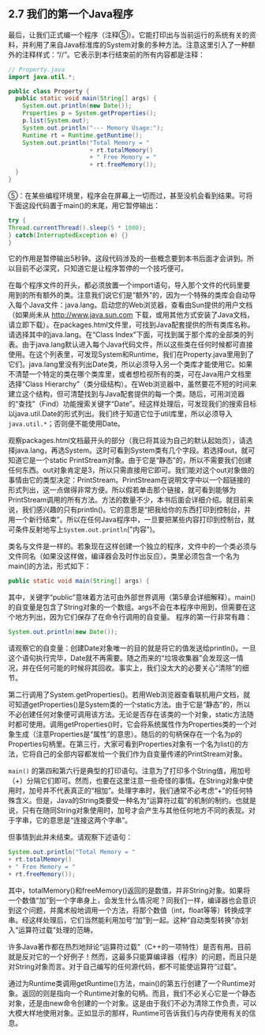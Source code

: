 ## 2.7 我们的第一个Java程序

最后，让我们正式编一个程序（注释⑤）。它能打印出与当前运行的系统有关的资料，并利用了来自Java标准库的System对象的多种方法。注意这里引入了一种额外的注释样式：“//”。它表示到本行结束前的所有内容都是注释：

``` Java
// Property.java
import java.util.*;

public class Property {
  public static void main(String[] args) {
    System.out.println(new Date());
    Properties p = System.getProperties();
    p.list(System.out);
    System.out.println("--- Memory Usage:");
    Runtime rt = Runtime.getRuntime();
    System.out.println("Total Memory = "
                       + rt.totalMemory()
                       + " Free Memory = "
                       + rt.freeMemory());
  }
}
```

⑤：在某些编程环境里，程序会在屏幕上一切而过，甚至没机会看到结果。可将下面这段代码置于main()的末尾，用它暂停输出：

``` Java
try {
Thread.currentThread().sleep(5 * 1000);
} catch(InterruptedException e) {}
}
```

它的作用是暂停输出5秒钟。这段代码涉及的一些概念要到本书后面才会讲到。所以目前不必深究，只知道它是让程序暂停的一个技巧便可。

在每个程序文件的开头，都必须放置一个import语句，导入那个文件的代码里要用到的所有额外的类。注意我们说它们是“额外”的，因为一个特殊的类库会自动导入每个Java文件：java.lang。启动您的Web浏览器，查看由Sun提供的用户文档（如果尚未从 http://www.java.sun.com 下载，或用其他方式安装了Java文档，请立即下载）。在packages.html文件里，可找到Java配套提供的所有类库名称。请选择其中的java.lang。在“Class Index”下面，可找到属于那个库的全部类的列表。由于java.lang默认进入每个Java代码文件，所以这些类在任何时候都可直接使用。在这个列表里，可发现System和Runtime，我们在Property.java里用到了它们。java.lang里没有列出Date类，所以必须导入另一个类库才能使用它。如果不清楚一个特定的类在哪个类库里，或者想检视所有的类，可在Java用户文档里选择“Class Hierarchy”（类分级结构）。在Web浏览器中，虽然要花不短的时间来建立这个结构，但可清楚找到与Java配套提供的每一个类。随后，可用浏览器的“查找”（Find）功能搜索关键字“Date”。经这样处理后，可发现我们的搜索目标以java.util.Date的形式列出。我们终于知道它位于util库里，所以必须导入 `java.util.*`；否则便不能使用Date。

观察packages.html文档最开头的部分（我已将其设为自己的默认起始页），请选择java.lang，再选System。这时可看到System类有几个字段。若选择out，就可知道它是一个static PrintStream对象。由于它是“静态”的，所以不需要我们创建任何东西。out对象肯定是3，所以只需直接用它即可。我们能对这个out对象做的事情由它的类型决定：PrintStream。PrintStream在说明文字中以一个超链接的形式列出，这一点做得非常方便。所以假若单击那个链接，就可看到能够为PrintStream调用的所有方法。方法的数量不少，本书后面会详细介绍。就目前来说，我们感兴趣的只有println()。它的意思是“把我给你的东西打印到控制台，并用一个新行结束”。所以在任何Java程序中，一旦要把某些内容打印到控制台，就可条件反射地写上`System.out.println`("内容")。

类名与文件是一样的。若象现在这样创建一个独立的程序，文件中的一个类必须与文件同名（如果没这样做，编译器会及时作出反应）。类里必须包含一个名为main()的方法，形式如下：

``` Java
public static void main(String[] args) {
```

其中，关键字“public”意味着方法可由外部世界调用（第5章会详细解释）。main()的自变量是包含了String对象的一个数组。args不会在本程序中用到，但需要在这个地方列出，因为它们保存了在命令行调用的自变量。
程序的第一行非常有趣：

``` Java
System.out.println(new Date());
```

请观察它的自变量：创建Date对象唯一的目的就是将它的值发送给println()。一旦这个语句执行完毕，Date就不再需要。随之而来的“垃圾收集器”会发现这一情况，并在任何可能的时候将其回收。事实上，我们没太大的必要关心“清除”的细节。

第二行调用了System.getProperties()。若用Web浏览器查看联机用户文档，就可知道getProperties()是System类的一个static方法。由于它是“静态”的，所以不必创建任何对象便可调用该方法。无论是否存在该类的一个对象，static方法随时都可使用。调用getProperties()时，它会将系统属性作为Properties类的一个对象生成（注意Properties是“属性”的意思）。随后的的句柄保存在一个名为p的Properties句柄里。在第三行，大家可看到Properties对象有一个名为list()的方法，它将自己的全部内容都发给一个我们作为自变量传递的PrintStream对象。

`main()` 的第四和第六行是典型的打印语句。注意为了打印多个String值，用加号（+）分隔它们即可。然而，也要在这里注意一些奇怪的事情。在String对象中使用时，加号并不代表真正的“相加”。处理字串时，我们通常不必考虑“+”的任何特殊含义。但是，Java的String类要受一种名为“运算符过载”的机制的制约。也就是说，只有在随同String对象使用时，加号才会产生与其他任何地方不同的表现。对于字串，它的意思是“连接这两个字串”。

但事情到此并未结束。请观察下述语句：

``` Java
System.out.println("Total Memory = "
+ rt.totalMemory()
+ " Free Memory = "
+ rt.freeMemory());
```

其中，totalMemory()和freeMemory()返回的是数值，并非String对象。如果将一个数值“加”到一个字串身上，会发生什么情况呢？同我们一样，编译器也会意识到这个问题，并魔术般地调用一个方法，将那个数值（int，float等等）转换成字串。经这样处理后，它们当然能利用加号“加”到一起。这种“自动类型转换”亦划入“运算符过载”处理的范畴。

许多Java著作都在热烈地辩论“运算符过载”（C++的一项特性）是否有用。目前就是反对它的一个好例子！然而，这最多只能算编译器（程序）的问题，而且只是对String对象而言。对于自己编写的任何源代码，都不可能使运算符“过载”。

通过为Runtime类调用getRuntime()方法，main()的第五行创建了一个Runtime对象。返回的则是指向一个Runtime对象的句柄。而且，我们不必关心它是一个静态对象，还是由new命令创建的一个对象。这是由于我们不必为清除工作负责，可以大模大样地使用对象。正如显示的那样，Runtime可告诉我们与内存使用有关的信息。
